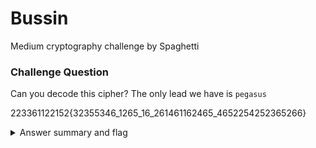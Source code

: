 # Bussin 

Medium cryptography challenge by Spaghetti
		
### Challenge Question

Can you decode this cipher? The only lead we have is `pegasus`

223361122152{32355346_1265_16_261461162465_4652254252365266}

<details>
  <summary>Answer summary and flag</summary>
  
  This uses a polybius cipher in a col/row notation. `pegasus` is the starting key as seen below.
  <p>
  --|| 1 | 2 | 3 | 4 | 5 | 6 |<br>
  1 || p | e | g | a | s | u |<br>
  2 || b | c | d | f | h | i |<br>
  3 || j | k | l | m | n | o |<br>
  4 || q | r | t | v | w | x |<br>
  5 || y | z | 0 | 1 | 2 | 3 |<br>
  6 || 4 | 5 | 6 | 7 | 8 | 9 |<br>
  </p>
  Flag: clubeh{d0n7_b3_4_5qu4r3_7hzfh6h9} or CLUBEH{D0N7_B3_4_5QU4R3_7HZFH6H9}
</details>

